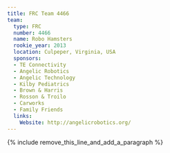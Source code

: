 ```yaml
---
title: FRC Team 4466
team:
  type: FRC
  number: 4466
  name: Robo Hamsters
  rookie_year: 2013
  location: Culpeper, Virginia, USA
  sponsors:
  - TE Connectivity
  - Angelic Robotics
  - Angelic Technology
  - Kilby Pediatrics
  - Brown & Harris
  - Rosson & Troilo
  - Carworks
  - Family Friends
  links:
    Website: http://angelicrobotics.org/
---
```


{% include remove_this_line_and_add_a_paragraph %}